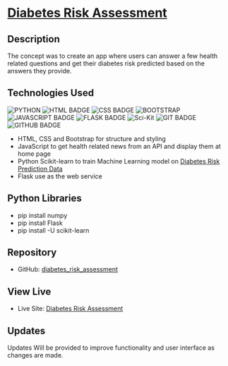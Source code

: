 # [Diabetes Risk Assessment](https://github.com/MegAgainDev/mlaas/riskassesment/db/)

## Description
The concept was to create an app where users can answer a few health related questions and get their diabetes risk predicted based on the answers they provide.

## Technologies Used
![PYTHON](https://img.shields.io/badge/python-3670A0?style=for-the-badge&logo=python&logoColor=ffdd54)
![HTML BADGE](https://img.shields.io/badge/HTML-239120?style=for-the-badge&logo=html5&logoColor=white)
![CSS BADGE](https://img.shields.io/badge/CSS-239120?&style=for-the-badge&logo=css3&logoColor=white)
![BOOTSTRAP](https://img.shields.io/badge/GitHub-100000?style=for-the-badge&logo=github&logoColor=white)
![JAVASCRIPT BADGE](https://img.shields.io/badge/JavaScript-323330?style=for-the-badge&logo=javascript&logoColor=F7DF1E)
![FLASK BADGE](https://img.shields.io/badge/Flask-000000?style=for-the-badge&logo=flask&logoColor=white)
![Sci-Kit](https://img.shields.io/badge/Scikit-blue)
![GIT BADGE](https://img.shields.io/badge/GIT-E44C30?style=for-the-badge&logo=git&logoColor=white)
![GITHUB BADGE](https://img.shields.io/badge/GitHub-100000?style=for-the-badge&logo=github&logoColor=white)

- HTML, CSS and Bootstrap for structure and styling
- JavaScript to get health related news from an API and display them at home page
- Python Scikit-learn to train Machine Learning model on [Diabetes Risk Prediction Data](https://archive.ics.uci.edu/ml/datasets/Early+stage+diabetes+risk+prediction+dataset.) 
- Flask use as the web service

## Python Libraries
- pip install numpy
- pip install Flask
- pip install -U scikit-learn

## Repository
- GitHub: [diabetes_risk_assessment](https://github.com/MegAgainDev/ai-mlaas-scikit/)

## View Live
- Live Site: [Diabetes Risk Assessment](http://MegAgaindev.pythonanywhere.com/)

## Updates
Updates Will be provided to improve functionality and user interface as changes are made.
